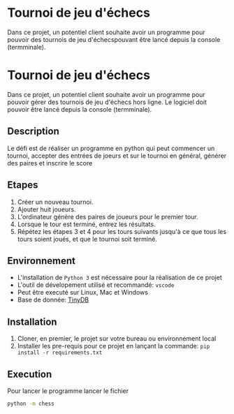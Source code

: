 # Tournoi de jeu d'échecs
Dans ce projet, un potentiel client souhaite avoir un programme pour pouvoir des tournois de jeu d'échecspouvant être lancé depuis la console (termminale).

# Tournoi de jeu d'échecs
Dans ce projet, un potentiel client souhaite avoir un programme pour pouvoir gérer des tournois de jeu d'échecs hors ligne.
Le logiciel doit pouvoir être lancé depuis la console (termminale).

## Description 
Le défi est de réaliser un programme en python qui peut commencer un tournoi, accepter des entrées de joeurs et sur le tournoi en général, générer des paires et inscrire le score

## Etapes
1. Créer un nouveau tournoi.
2. Ajouter huit joueurs.
3. L'ordinateur génère des paires de joueurs pour le premier tour.
4. Lorsque le tour est terminé, entrez les résultats.
5. Répétez les étapes 3 et 4 pour les tours suivants jusqu'à ce que tous les tours soient joués, et que le tournoi soit terminé.

## Environnement
* L'installation de `Python 3` est nécessaire pour la réalisation de ce projet
* L'outil de dévelopement utilisé et recommandé: `vscode`
* Peut être executé sur Linux, Mac et Windows
* Base de donnée: [TinyDB](https://tinydb.readthedocs.io/en/latest/)

## Installation
1. Cloner, en premier, le projet sur votre bureau ou environnement local
2. Installer les pre-requis pour ce projet en lançant la commande:
`
pip install -r requirements.txt
`

## Execution
Pour lancer le programme lancer le fichier 
```bash
python -m chess
```
